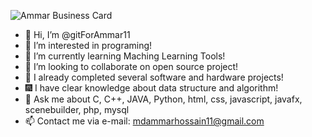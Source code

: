 
![Ammar Business Card](https://github.com/user-attachments/assets/e51b0b79-2c7f-4d64-9e73-8cd54e980c67)

- 👋 Hi, I’m @gitForAmmar11
- 👀 I’m interested in programing!
- 🌱 I’m currently learning Maching Learning Tools!
- 💞️ I’m looking to collaborate on open source project!
- 🎡 I already completed several software and hardware projects!
- 🎆 I have clear knowledge about data structure and algorithm!
- 💬 Ask me about C, C++, JAVA, Python, html, css, javascript, javafx, scenebuilder, php, mysql
- 📫 Contact me via e-mail: mdammarhossain11@gmail.com
<!---
gitForAmmar11/gitForAmmar11 is a ✨ special ✨ repository because its `README.md` (this file) appears on your GitHub profile.
You can click the Preview link to take a look at your changes.
--->

